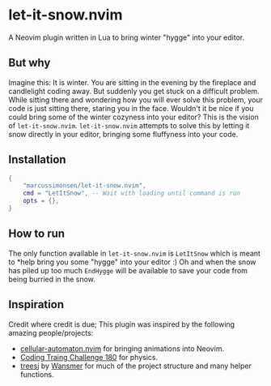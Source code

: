 # let-it-snow.nvim

A Neovim plugin written in Lua to bring winter "hygge" into your editor.

<!-- TODO: Add video/gif of example -->

## But why

Imagine this:
It is winter.
You are sitting in the evening by the fireplace and candlelight coding away.
But suddenly you get stuck on a difficult problem.
While sitting there and wondering how you will ever solve this problem, your
code is just sitting there, staring you in the face.
Wouldn't it be nice if you could bring some of the winter cozyness into your
editor?
This is the vision of `let-it-snow.nvim`.
`let-it-snow.nvim` attempts to solve this by letting it snow directly in your
editor, bringing some fluffyness into your code.

## Installation

```lua
{
    "marcussimonsen/let-it-snow.nvim",
    cmd = "LetItSnow", -- Wait with loading until command is run
    opts = {},
}
```

## How to run

The only function available in `let-it-snow.nvim` is `LetItSnow` which is meant
to *help bring you some "hygge" into your editor :) Oh and when the snow has
piled up too much `EndHygge` will be available to save your code from being
burried in the snow.

## Inspiration

Credit where credit is due; This plugin was inspired by the following amazing
people/projects:

- [cellular-automaton.nvim](https://github.com/Eandrju/cellular-automaton.nvim)
  for bringing animations into Neovim.
- [Coding Traing Challenge 180](https://www.youtube.com/watch?v=L4u7Zy_b868) for
  physics.
- [treesj](https://github.com/Wansmer/treesj/tree/main) by
  [Wansmer](https://github.com/Wansmer) for much of the project structure and
  many helper functions.
